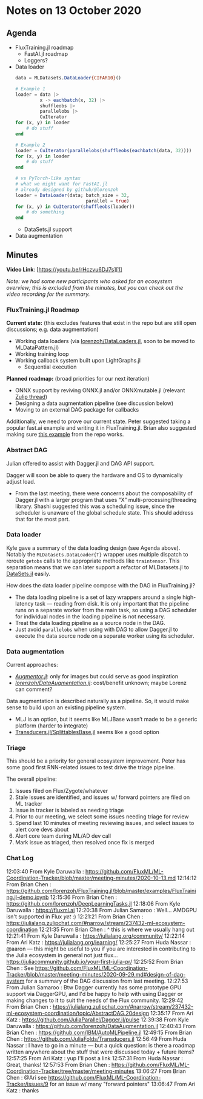 # Notes on 13 October 2020

## Agenda

- FluxTraining.jl roadmap
	- FastAI.jl roadmap
	- Loggers?
- Data loader
	```jl
	data = MLDatasets.DataLoader{CIFAR10}()

	# Example 1
	loader = data |>
			 x -> eachbatch(x, 32) |>
	         shuffleobs |>
	         parallelobs |>
			 CuIterator
	for (x, y) in loader
		# do stuff
	end

	# Example 2
	loader = CuIterator(parallelobs(shuffleobs(eachbatch(data, 32))))
	for (x, y) in loader
		# do stuff
	end

	# vs PyTorch-like syntax
	# what we might want for FastAI.jl
	# already designed by github/@lorenzoh
	loader = DataLoader(data; batch_size = 32,
							  parallel = true)
	for (x, y) in CuIterator(shuffleobs(loader))
		# do something
	end
	```
	- DataSets.jl support
- Data augmentation

## Minutes

**Video Link**: [https://youtu.be/rHczvu6DJ7s][1]

_Note: we had some new participants who asked for an ecosystem overview; this is excluded from the minutes, but you can check out the video recording for the summary._

### FluxTraining.jl Roadmap

**Current state:** (this excludes features that exist in the repo but are still open discussions; e.g. data augmentation)
- Working data loaders (via [lorenzoh/DataLoaders.jl][2], soon to be moved to MLDataPattern.jl)
- Working training loop
- Working callback system built upon LightGraphs.jl
	- Sequential execution

**Planned roadmap:** (broad priorities for our next iteration)
- ONNX support by reviving ONNX.jl and/or ONNXmutable.jl (relevant [Zulip thread][3])
- Designing a data augmentation pipeline (see discussion below)
- Moving to an external DAG package for callbacks

Additionally, we need to prove our current state. Peter suggested taking a popular fast.ai example and writing it in FluxTraining.jl. Brian also suggested making sure [this example][4] from the repo works.

### Abstract DAG

Julian offered to assist with Dagger.jl and DAG API support.

Dagger will soon be able to query the hardware and OS to dynamically adjust load.
- From the last meeting, there were concerns about the composability of Dagger.jl with a larger program that uses “X” multi-processing/threading library. Shashi suggested this was a scheduling issue, since the scheduler is unaware of the global schedule state. This should address that for the most part.

### Data loader

Kyle gave a summary of the data loading design (see Agenda above). Notably the `MLDatasets.DataLoader{T}` wrapper uses multiple dispatch to reroute `getobs` calls to the appropriate methods like `traintensor`. This separation means that we can later support a refactor of MLDatasets.jl to [DataSets.jl][5] easily.

How does the data loader pipeline compose with the DAG in FluxTraining.jl?
- The data loading pipeline is a set of lazy wrappers around a single high-latency task — reading from disk. It is only important that the pipeline runs on a separate worker from the main task, so using a DAG scheduler for individual nodes in the loading pipeline is not necessary.
- Treat the data loading pipeline as a source node in the DAG.
- Just avoid `parallelobs` when using with DAG to allow Dagger.jl to execute the data source node on a separate worker using its scheduler.

### Data augmentation

Current approaches:
- _[Augmentor.jl][6]_: only for images but could serve as good inspiration
- _[lorenzoh/DataAugmentation.jl][7]_: cost/benefit unknown; maybe Lorenz can comment?

Data augmentation is described naturally as a pipeline. So, it would make sense to build upon an existing pipeline system.
- MLJ is an option, but it seems like MLJBase wasn’t made to be a generic platform (harder to integrate)
- [Transducers.jl/SplittablesBase.jl][8] seems like a good option



### Triage

This should be a priority for general ecosystem improvement. Peter has some good first RNN-related issues to test drive the triage pipeline.

The overall pipeline:
1. Issues filed on Flux/Zygote/whatever
2. Stale issues are identified, and issues w/ forward pointers are filed on ML tracker
3. Issue in tracker is labeled as needing triage
4. Prior to our meeting, we select some issues needing triage for review
5. Spend last 10 minutes of meeting reviewing issues, and select issues to alert core devs about
6. Alert core team during ML/AD dev call
7. Mark issue as triaged, then resolved once fix is merged

### Chat Log

12:03:40	 From Kyle Daruwalla : https://github.com/FluxML/ML-Coordination-Tracker/blob/master/meeting-minutes/2020-10-13.md
12:14:12	 From Brian Chen : https://github.com/lorenzoh/FluxTraining.jl/blob/master/examples/FluxTraining.jl-demo.ipynb
12:15:36	 From Brian Chen : https://github.com/lorenzoh/DeepLearningTasks.jl
12:18:06	 From Kyle Daruwalla : https://fluxml.ai
12:20:38	 From Julian Samaroo : Well... AMDGPU isn't supported in Flux *yet* :)
12:21:21	 From Brian Chen : https://julialang.zulipchat.com/#narrow/stream/237432-ml-ecosystem-coordination
12:21:35	 From Brian Chen : ^ this is where we usually hang out
12:21:41	 From Kyle Daruwalla : https://julialang.org/community/
12:22:14	 From Ari Katz : https://julialang.org/learning/
12:25:27	 From Huda Nassar : @aaron — this might be useful to you if you are interested in contributing to the Julia ecosystem in general not just flux… https://juliacommunity.github.io/your-first-julia-pr/
12:25:52	 From Brian Chen : See https://github.com/FluxML/ML-Coordination-Tracker/blob/master/meeting-minutes/2020-09-29.md#design-of-dag-system for a summary of the DAG discussion from last meeting.
12:27:53	 From Julian Samaroo : Btw Dagger currently has some prototype GPU support via DaggerGPU, and I'd be happy to help with using Dagger or making changes to it to suit the needs of the Flux community.
12:29:42	 From Brian Chen : https://julialang.zulipchat.com/#narrow/stream/237432-ml-ecosystem-coordination/topic/AbstractDAG.20design
12:35:17	 From Ari Katz : https://github.com/JuliaParallel/Dagger.jl/pulse
12:39:38	 From Kyle Daruwalla : https://github.com/lorenzoh/DataAugmentation.jl
12:40:43	 From Brian Chen :   https://github.com/IBM/AutoMLPipeline.jl
12:49:15	 From Brian Chen : https://github.com/JuliaFolds/Transducers.jl
12:56:49	 From Huda Nassar : I have to go in a minute — but a quick question: is there a roadmap written anywhere about the stuff that were discussed today + future items?
12:57:25	 From Ari Katz : yup I'll post a link 
12:57:31	 From Huda Nassar : Great, thanks!
12:57:53	 From Brian Chen : https://github.com/FluxML/ML-Coordination-Tracker/tree/master/meeting-minutes
13:06:27	 From Brian Chen : @Ari see https://github.com/FluxML/ML-Coordination-Tracker/issues/9 for an issue w/ many "forward pointers"
13:06:47	 From Ari Katz : thanks

[1]:	https://youtu.be/rHczvu6DJ7s
[2]:	https://github.com/lorenzoh/DataLoaders.jl
[3]:	https://julialang.zulipchat.com/#narrow/stream/237432-ml-ecosystem-coordination/topic/ONNX
[4]:	https://github.com/lorenzoh/FluxTraining.jl/blob/master/examples/FluxTraining.jl-demo.ipynb
[5]:	https://github.com/JuliaComputing/DataSets.jl
[6]:	https://github.com/Evizero/Augmentor.jl
[7]:	https://github.com/lorenzoh/DataAugmentation.jl
[8]:	https://github.com/JuliaFolds/Transducers.jl